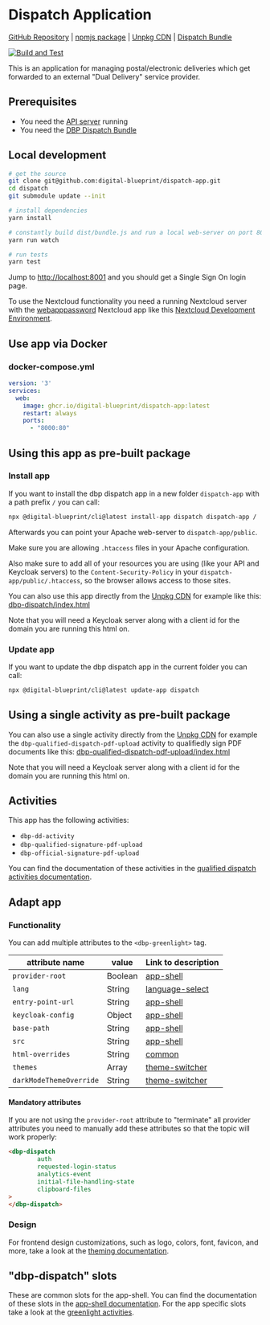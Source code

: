 # Dispatch Application

[GitHub Repository](https://github.com/digital-blueprint/dispatch-app) |
[npmjs package](https://www.npmjs.com/package/@digital-blueprint/dispatch-app) |
[Unpkg CDN](https://unpkg.com/browse/@digital-blueprint/dispatch-app/) |
[Dispatch Bundle](https://github.com/digital-blueprint/relay-dispatch-bundle)

[![Build and Test](https://github.com/digital-blueprint/dispatch-app/actions/workflows/build-test-publish.yml/badge.svg)](https://github.com/digital-blueprint/dispatch-app/actions/workflows/build-test-publish.yml)

This is an application for managing postal/electronic deliveries which get forwarded to an external "Dual Delivery" service provider.

## Prerequisites

- You need the [API server](https://gitlab.tugraz.at/dbp/relay/dbp-relay-server-template) running
- You need the [DBP Dispatch Bundle](https://gitlab.tugraz.at/dbp/dual-delivery/relay-dispatch-bundle)

## Local development

```bash
# get the source
git clone git@github.com:digital-blueprint/dispatch-app.git
cd dispatch
git submodule update --init

# install dependencies
yarn install

# constantly build dist/bundle.js and run a local web-server on port 8001 
yarn run watch

# run tests
yarn test
```

Jump to <http://localhost:8001> and you should get a Single Sign On login page.

To use the Nextcloud functionality you need a running Nextcloud server with the
[webapppassword](https://gitlab.tugraz.at/dbp/nextcloud/webapppassword) Nextcloud app like this
[Nextcloud Development Environment](https://gitlab.tugraz.at/dbp/nextcloud/webapppassword/-/tree/master/docker).

## Use app via Docker

### docker-compose.yml

```yaml
version: '3'
services:
  web:
    image: ghcr.io/digital-blueprint/dispatch-app:latest
    restart: always
    ports:
      - "8000:80"
```

## Using this app as pre-built package

### Install app

If you want to install the dbp dispatch app in a new folder `dispatch-app` with a path prefix `/` you can call:

```bash
npx @digital-blueprint/cli@latest install-app dispatch dispatch-app /
```

Afterwards you can point your Apache web-server to `dispatch-app/public`.

Make sure you are allowing `.htaccess` files in your Apache configuration.

Also make sure to add all of your resources you are using (like your API and Keycloak servers) to the
`Content-Security-Policy` in your `dispatch-app/public/.htaccess`, so the browser allows access to those sites.

You can also use this app directly from the [Unpkg CDN](https://unpkg.com/browse/@digital-blueprint/dispatch-app/)
for example like this: [dbp-dispatch/index.html](https://github.com/digital-blueprint/dispatch-app/tree/main/examples/dbp-dispatch/index.html)

Note that you will need a Keycloak server along with a client id for the domain you are running this html on.

### Update app

If you want to update the dbp dispatch app in the current folder you can call:

```bash
npx @digital-blueprint/cli@latest update-app dispatch
```

## Using a single activity as pre-built package

You can also use a single activity directly from the [Unpkg CDN](https://unpkg.com/browse/@digital-blueprint/dispatch-app/)
for example the `dbp-qualified-dispatch-pdf-upload` activity to qualifiedly sign PDF documents like this:
[dbp-qualified-dispatch-pdf-upload/index.html](https://github.com/digital-blueprint/dispatch-app/tree/main/examples/dbp-qualified-dispatch-pdf-upload/index.html)

Note that you will need a Keycloak server along with a client id for the domain you are running this html on.

## Activities

This app has the following activities:
- `dbp-dd-activity`
- `dbp-qualified-signature-pdf-upload`
- `dbp-official-signature-pdf-upload`

You can find the documentation of these activities in the [qualified dispatch activities documentation](https://github.com/digital-blueprint/dispatch-app/tree/main/src).

## Adapt app

### Functionality

You can add multiple attributes to the `<dbp-greenlight>` tag.

| attribute name | value | Link to description                                                                                                                 |
|----------------|-------|-------------------------------------------------------------------------------------------------------------------------------------|
| `provider-root` | Boolean | [app-shell](https://gitlab.tugraz.at/dbp/web-components/toolkit/-/tree/main/packages/app-shell#attributes)                          |
| `lang`         | String | [language-select](https://gitlab.tugraz.at/dbp/web-components/toolkit/-/tree/main/packages/language-select#attributes)              | 
| `entry-point-url` | String | [app-shell](https://gitlab.tugraz.at/dbp/web-components/toolkit/-/tree/main/packages/app-shell#attributes)                          |
| `keycloak-config` | Object | [app-shell](https://gitlab.tugraz.at/dbp/web-components/toolkit/-/tree/main/packages/app-shell#attributes)                          |
| `base-path` | String | [app-shell](https://gitlab.tugraz.at/dbp/web-components/toolkit/-/tree/main/packages/app-shell#attributes)                          |
| `src` | String | [app-shell](https://gitlab.tugraz.at/dbp/web-components/toolkit/-/tree/main/packages/app-shell#attributes)                          |
| `html-overrides` | String | [common](https://gitlab.tugraz.at/dbp/web-components/toolkit/-/tree/main/packages/common#overriding-slots-in-nested-web-components) |
| `themes` | Array | [theme-switcher](https://gitlab.tugraz.at/dbp/web-components/toolkit/-/tree/main/packages/theme-switcher#themes-attribute)          |
| `darkModeThemeOverride` | String | [theme-switcher](https://gitlab.tugraz.at/dbp/web-components/toolkit/-/tree/main/packages/theme-switcher#themes-attribute)          |

#### Mandatory attributes

If you are not using the `provider-root` attribute to "terminate" all provider attributes
you need to manually add these attributes so that the topic will work properly:

```html
<dbp-dispatch
        auth
        requested-login-status
        analytics-event
        initial-file-handling-state
        clipboard-files
>
</dbp-dispatch>
```

### Design

For frontend design customizations, such as logo, colors, font, favicon, and more, take a look at the [theming documentation](https://dbp-demo.tugraz.at/dev-guide/frontend/theming/).

## "dbp-dispatch" slots

These are common slots for the app-shell. You can find the documentation of these slots in the [app-shell documentation](https://gitlab.tugraz.at/dbp/web-components/toolkit/-/tree/main/packages/app-shell).
For the app specific slots take a look at the [greenlight activities](https://github.com/digital-blueprint/dispatch-app/tree/main/src).
